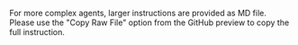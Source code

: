 For more complex agents, larger instructions are provided as MD file. Please use the "Copy Raw File" option from the GitHub preview to copy the full instruction.
